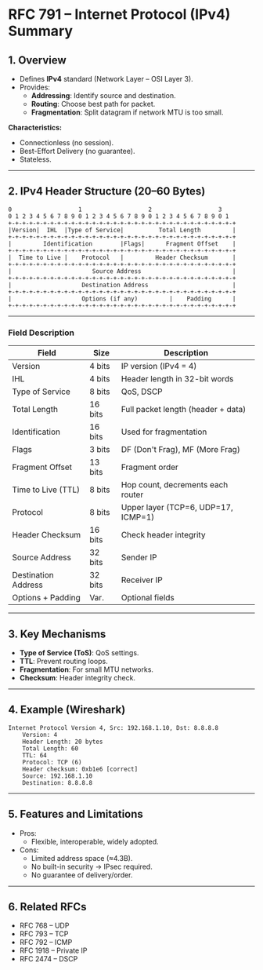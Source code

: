 
# RFC 791 – Internet Protocol (IPv4) Summary

## 1. Overview
- Defines **IPv4** standard (Network Layer – OSI Layer 3).
- Provides:
  - **Addressing**: Identify source and destination.
  - **Routing**: Choose best path for packet.
  - **Fragmentation**: Split datagram if network MTU is too small.

**Characteristics:**
- Connectionless (no session).
- Best-Effort Delivery (no guarantee).
- Stateless.

---

## 2. IPv4 Header Structure (20–60 Bytes)

```
0                   1                   2                   3
0 1 2 3 4 5 6 7 8 9 0 1 2 3 4 5 6 7 8 9 0 1 2 3 4 5 6 7 8 9 0 1
+-+-+-+-+-+-+-+-+-+-+-+-+-+-+-+-+-+-+-+-+-+-+-+-+-+-+-+-+-+-+-+-+
|Version|  IHL  |Type of Service|          Total Length         |
+-+-+-+-+-+-+-+-+-+-+-+-+-+-+-+-+-+-+-+-+-+-+-+-+-+-+-+-+-+-+-+-+
|         Identification        |Flags|      Fragment Offset    |
+-+-+-+-+-+-+-+-+-+-+-+-+-+-+-+-+-+-+-+-+-+-+-+-+-+-+-+-+-+-+-+-+
|  Time to Live |    Protocol   |         Header Checksum       |
+-+-+-+-+-+-+-+-+-+-+-+-+-+-+-+-+-+-+-+-+-+-+-+-+-+-+-+-+-+-+-+-+
|                       Source Address                          |
+-+-+-+-+-+-+-+-+-+-+-+-+-+-+-+-+-+-+-+-+-+-+-+-+-+-+-+-+-+-+-+-+
|                    Destination Address                        |
+-+-+-+-+-+-+-+-+-+-+-+-+-+-+-+-+-+-+-+-+-+-+-+-+-+-+-+-+-+-+-+-+
|                    Options (if any)         |    Padding      |
+-+-+-+-+-+-+-+-+-+-+-+-+-+-+-+-+-+-+-+-+-+-+-+-+-+-+-+-+-+-+-+-+
```

---

### Field Description
| Field                | Size    | Description                                 |
|----------------------|---------|---------------------------------------------|
| Version             | 4 bits  | IP version (IPv4 = 4)                      |
| IHL                 | 4 bits  | Header length in 32-bit words              |
| Type of Service     | 8 bits  | QoS, DSCP                                  |
| Total Length        | 16 bits | Full packet length (header + data)         |
| Identification      | 16 bits | Used for fragmentation                     |
| Flags               | 3 bits  | DF (Don't Frag), MF (More Frag)            |
| Fragment Offset     | 13 bits | Fragment order                             |
| Time to Live (TTL)  | 8 bits  | Hop count, decrements each router          |
| Protocol            | 8 bits  | Upper layer (TCP=6, UDP=17, ICMP=1)        |
| Header Checksum     | 16 bits | Check header integrity                     |
| Source Address      | 32 bits | Sender IP                                  |
| Destination Address | 32 bits | Receiver IP                                |
| Options + Padding   | Var.    | Optional fields                            |

---

## 3. Key Mechanisms
- **Type of Service (ToS)**: QoS settings.
- **TTL**: Prevent routing loops.
- **Fragmentation**: For small MTU networks.
- **Checksum**: Header integrity check.

---

## 4. Example (Wireshark)
```
Internet Protocol Version 4, Src: 192.168.1.10, Dst: 8.8.8.8
    Version: 4
    Header Length: 20 bytes
    Total Length: 60
    TTL: 64
    Protocol: TCP (6)
    Header checksum: 0xb1e6 [correct]
    Source: 192.168.1.10
    Destination: 8.8.8.8
```

---

## 5. Features and Limitations
- Pros:
  - Flexible, interoperable, widely adopted.
- Cons:
  - Limited address space (≈4.3B).
  - No built-in security → IPsec required.
  - No guarantee of delivery/order.

---

## 6. Related RFCs
- RFC 768 – UDP
- RFC 793 – TCP
- RFC 792 – ICMP
- RFC 1918 – Private IP
- RFC 2474 – DSCP
